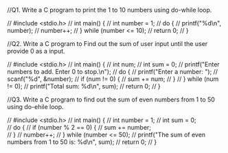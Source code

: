 //Q1. Write a C program to print the 1 to 10 numbers using do-while loop.

// #include <stdio.h>
// int main() {
//     int number = 1;
//     do {
//         printf("%d\n", number);
//         number++; 
//     } while (number <= 10); 
//     return 0;
// }



//Q2. Write a C program to Find out the sum of user input until the user provide 0 as a input.

// #include <stdio.h>
// int main() {
//     int num;
//     int sum = 0;
//     printf("Enter numbers to add. Enter 0 to stop.\n");
//     do {
//         printf("Enter a number: ");
//         scanf("%d", &number);
//         if (num != 0) {
//             sum += num;
//         }
//     } while (num != 0); 
//     printf("Total sum: %d\n", sum);
//     return 0;
// }



//Q3. Write a C program to find out the sum of even numbers from 1 to 50 using do-ehile loop.

// #include <stdio.h>
// int main() {
//     int number = 1; 
//     int sum = 0;   
//     do {
//         if (number % 2 == 0) {
//             sum += number;   
//         }
//         number++; 
//     } while (number <= 50); 
//     printf("The sum of even numbers from 1 to 50 is: %d\n", sum);
//     return 0;
// }





